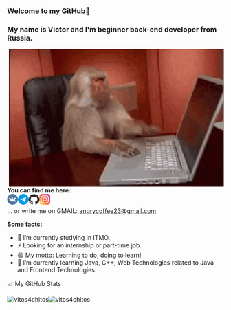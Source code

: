 ### Welcome to my GitHub👋 
### My name is Victor and I'm beginner back-end developer from Russia.
<img align="right" alt="GIF" src="https://github.com/vitos4chitos/vitos4chitos/blob/main/tenor.gif?raw=true" width="500" height="320" />
</br>

<!--
**vitos4chitos/vitos4chitos** is a ✨ _special_ ✨ repository because its `README.md` (this file) appears on your GitHub profile.

Here are some ideas to get you started:

- 🔭 I’m currently working on ...
- 🌱 I’m currently learning ...
- 👯 I’m looking to collaborate on ...
- 🤔 I’m looking for help with ...
- 💬 Ask me about ...
- 📫 How to reach me: ...
- 😄 Pronouns: ...
- ⚡  Fun fact: ...
-->

**You can find me here:** </br>
<a href="https://vk.com/info_mat_dcp">
  <img align="left" alt="vk.com" width="25px" src="https://github.com/vitos4chitos/vitos4chitos/blob/main/vk.png" />
</a>
<a href="https://t.me/SmartPerson">
  <img align="left" alt="telegram" width="25px" src="https://github.com/vitos4chitos/vitos4chitos/blob/main/telegram.png" />
</a>
<a href="https://github.com/vitos4chitos">
  <img align="left" alt="Git" width="25px" src="https://github.com/vitos4chitos/vitos4chitos/blob/main/github.png" />
</a>
<a href="https://www.instagram.com/why.goat/s">
  <img align="left" alt="Instagram" width="25px" src="https://github.com/vitos4chitos/vitos4chitos/blob/main/instagram.png" />
</a>
</br>

... or write me on GMAIL: angrycoffee23@gmail.com
</br>

**Some facts:** </br>
- 🔭 I’m currently studying in ITMO.
- ⚡ Looking for an internship or part-time job.
- 😄 My motto: Learning to do, doing to learn!
- 🌱 I’m currently learning Java, C++, Web Technologies related to Java and Frontend Technologies.

📈 My GitHub Stats

<!--![Victor's github stats](https://github-readme-stats.vercel.app/api?username=vitos4chitos&show_icons=true&locale=en&layout=compact&theme=gotham)-->
<p><img align="left" src="https://github-readme-stats.vercel.app/api/top-langs?username=vitos4chitos&show_icons=true&locale=en&layout=compact&theme=gotham" alt="vitos4chitos" /><img align="left" src="https://github-readme-stats.vercel.app/api?username=vitos4chitos&show_icons=true&locale=en&layout=compact&theme=gotham" alt="vitos4chitos" </p>

